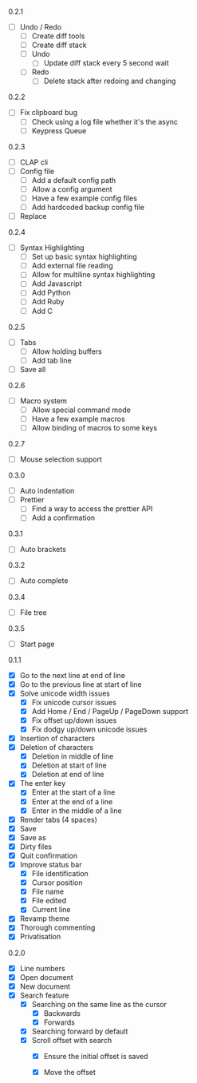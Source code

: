 0.2.1
- [ ] Undo / Redo
  - [ ] Create diff tools
  - [ ] Create diff stack
  - [ ] Undo
    - [ ] Update diff stack every 5 second wait
  - [ ] Redo
    - [ ] Delete stack after redoing and changing

0.2.2
- [ ] Fix clipboard bug
  - [ ] Check using a log file whether it's the async
  - [ ] Keypress Queue

0.2.3
- [ ] CLAP cli
- [ ] Config file
  - [ ] Add a default config path
  - [ ] Allow a config argument
  - [ ] Have a few example config files
  - [ ] Add hardcoded backup config file
- [ ] Replace

0.2.4
- [ ] Syntax Highlighting
  - [ ] Set up basic syntax highlighting
  - [ ] Add external file reading
  - [ ] Allow for multiline syntax highlighting
  - [ ] Add Javascript
  - [ ] Add Python
  - [ ] Add Ruby
  - [ ] Add C

0.2.5
- [ ] Tabs
  - [ ] Allow holding buffers
  - [ ] Add tab line
- [ ] Save all

0.2.6
- [ ] Macro system
  - [ ] Allow special command mode
  - [ ] Have a few example macros
  - [ ] Allow binding of macros to some keys

0.2.7
  - [ ] Mouse selection support

0.3.0
- [ ] Auto indentation 
- [ ] Prettier
  - [ ] Find a way to access the prettier API
  - [ ] Add a confirmation

0.3.1
- [ ] Auto brackets

0.3.2
- [ ] Auto complete

0.3.4
- [ ] File tree

0.3.5
- [ ] Start page

0.1.1
- [X] Go to the next line at end of line
- [X] Go to the previous line at start of line
- [X] Solve unicode width issues
  - [X] Fix unicode cursor issues
  - [X] Add Home / End / PageUp / PageDown support
  - [X] Fix offset up/down issues
  - [X] Fix dodgy up/down unicode issues
- [X] Insertion of characters
- [X] Deletion of characters
  - [X] Deletion in middle of line
  - [X] Deletion at start of line
  - [X] Deletion at end of line
- [X] The enter key
  - [X] Enter at the start of a line
  - [X] Enter at the end of a line
  - [X] Enter in the middle of a line
- [X] Render tabs (4 spaces)
- [X] Save
- [X] Save as
- [X] Dirty files
- [X] Quit confirmation
- [X] Improve status bar
  - [X] File identification
  - [X] Cursor position
  - [X] File name
  - [X] File edited
  - [X] Current line
- [X] Revamp theme
- [X] Thorough commenting
- [X] Privatisation

0.2.0
- [X] Line numbers
- [X] Open document
- [X] New document
- [X] Search feature
  - [X] Searching on the same line as the cursor
    - [X] Backwards
    - [X] Forwards
  - [X] Searching forward by default
  - [X] Scroll offset with search
    - [X] Ensure the initial offset is saved
    - [X] Move the offset

